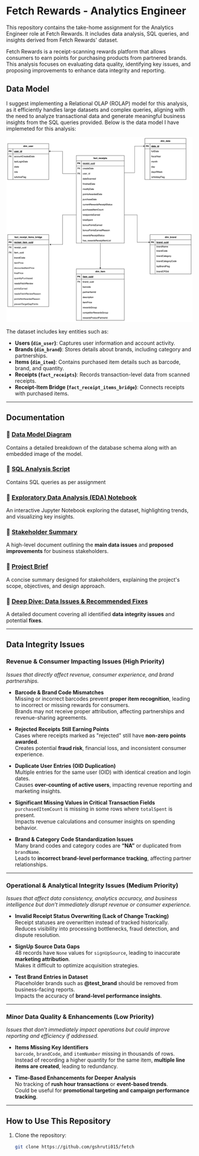 # Fetch Rewards - Analytics Engineer

This repository contains the take-home assignment for the Analytics Engineer role at Fetch Rewards. It includes data analysis, SQL queries, and insights derived from Fetch Rewards' dataset.  

Fetch Rewards is a receipt-scanning rewards platform that allows consumers to earn points for purchasing products from partnered brands. This analysis focuses on evaluating data quality, identifying key issues, and proposing improvements to enhance data integrity and reporting.  

## Data Model  

I suggest implementing a Relational OLAP (ROLAP) model for this analysis, as it efficiently handles large datasets and complex queries, aligning with the need to analyze transactional data and generate meaningful business insights from the SQL queries provided. Below is the data model I have implemeted for this analysis:  

![Data Model](data_model/data_model.png) 

The dataset includes key entities such as:  
- **Users (`dim_user`)**: Captures user information and account activity.  
- **Brands (`dim_brand`)**: Stores details about brands, including category and partnerships.  
- **Items (`dim_item`)**: Contains purchased item details such as barcode, brand, and quantity.  
- **Receipts (`fact_receipts`)**: Records transaction-level data from scanned receipts.  
- **Receipt-Item Bridge (`fact_receipt_items_bridge`)**: Connects receipts with purchased items.  

---

## Documentation  

### 📌 [Data Model Diagram](data_model/data_model.png)  
Contains a detailed breakdown of the database schema along with an embedded image of the model.  

### 📌 [SQL Analysis Script](sql/queries.sql)  
Contains SQL queries as per assignment 

### 📌 [Exploratory Data Analysis (EDA) Notebook](notebooks/fetch_eda.ipynb)  
An interactive Jupyter Notebook exploring the dataset, highlighting trends, and visualizing key insights.  

### 📌 [Stakeholder Summary](question4_stakeholderSummary.pdf)
A high-level document outlining the **main data issues** and **proposed improvements** for business stakeholders.  

### 📌 [Project Brief](documents/fetch_dataQaulityIssues_brief.pdf)  
A concise summary designed for stakeholders, explaining the project's scope, objectives, and design approach.  

### 📌 [Deep Dive: Data Issues & Recommended Fixes](documents/fetch_dataQualityIsuues_deepDive.pdf)  
A detailed document covering all identified **data integrity issues** and potential **fixes**.  

---

## Data Integrity Issues

### Revenue & Consumer Impacting Issues (High Priority)
*Issues that directly affect revenue, consumer experience, and brand partnerships.*

- **Barcode & Brand Code Mismatches**  
  Missing or incorrect barcodes prevent **proper item recognition**, leading to incorrect or missing rewards for consumers.  
  Brands may not receive proper attribution, affecting partnerships and revenue-sharing agreements.  

- **Rejected Receipts Still Earning Points**  
  Cases where receipts marked as "rejected" still have **non-zero points awarded**.  
  Creates potential **fraud risk**, financial loss, and inconsistent consumer experience.  

- **Duplicate User Entries (OID Duplication)**  
  Multiple entries for the same user (OID) with identical creation and login dates.  
  Causes **over-counting of active users**, impacting revenue reporting and marketing insights.  

- **Significant Missing Values in Critical Transaction Fields**  
  `purchasedItemCount` is missing in some rows where `totalSpent` is present.  
  Impacts revenue calculations and consumer insights on spending behavior.  

- **Brand & Category Code Standardization Issues**  
  Many brand codes and category codes are **“NA”** or duplicated from `brandName`.  
  Leads to **incorrect brand-level performance tracking**, affecting partner relationships.  

---

### Operational & Analytical Integrity Issues (Medium Priority)
*Issues that affect data consistency, analytics accuracy, and business intelligence but don’t immediately disrupt revenue or consumer experience.*

- **Invalid Receipt Status Overwriting (Lack of Change Tracking)**  
  Receipt statuses are overwritten instead of tracked historically.  
  Reduces visibility into processing bottlenecks, fraud detection, and dispute resolution.  

- **SignUp Source Data Gaps**  
  48 records have `None` values for `signUpSource`, leading to inaccurate **marketing attribution**.  
  Makes it difficult to optimize acquisition strategies.  

- **Test Brand Entries in Dataset**  
  Placeholder brands such as **@test_brand** should be removed from business-facing reports.  
  Impacts the accuracy of **brand-level performance insights**.  

---

### Minor Data Quality & Enhancements (Low Priority)
*Issues that don’t immediately impact operations but could improve reporting and efficiency if addressed.*

- **Items Missing Key Identifiers**  
  `barcode`, `brandCode`, and `itemNumber` missing in thousands of rows.  
  Instead of recording a higher quantity for the same item, **multiple line items are created**, leading to redundancy.  

- **Time-Based Enhancements for Deeper Analysis**  
  No tracking of **rush hour transactions** or **event-based trends**.  
  Could be useful for **promotional targeting and campaign performance tracking**.  

---

## How to Use This Repository  
1. Clone the repository:
   ```sh
   git clone https://github.com/gshruti015/fetch
